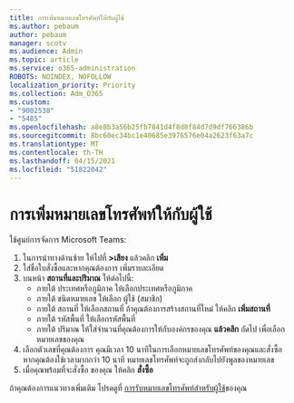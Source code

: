 ```yaml
---
title: การเพิ่มหมายเลขโทรศัพท์ให้กับผู้ใช้
ms.author: pebaum
author: pebaum
manager: scotv
ms.audience: Admin
ms.topic: article
ms.service: o365-administration
ROBOTS: NOINDEX, NOFOLLOW
localization_priority: Priority
ms.collection: Adm_O365
ms.custom:
- "9002538"
- "5485"
ms.openlocfilehash: a8e8b3a56b25fb7841d4f8d8f84d7d9df766386b
ms.sourcegitcommit: 8bc60ec34bc1e40685e3976576e04a2623f63a7c
ms.translationtype: MT
ms.contentlocale: th-TH
ms.lasthandoff: 04/15/2021
ms.locfileid: "51822042"
---
```

# <a name="adding-phone-numbers-to-users"></a>การเพิ่มหมายเลขโทรศัพท์ให้กับผู้ใช้

ใช้ศูนย์การจัดการ Microsoft Teams:

1. ในการนําทางด้านซ้าย ให้ไปที่ **>เสียง** แล้วคลิก **เพิ่ม**
2. ใส่ชื่อใบสั่งซื้อและหากคุณต้องการ เพิ่มรายละเอียด
3. บนหน้า **สถานที่และปริมาณ** ให้ต่อไปนี้:
    - ภายใต้ ประเทศหรือภูมิภาค ให้เลือกประเทศหรือภูมิภาค
    - ภายใต้ ชนิดหมายเลข ให้เลือก ผู้ใช้ (สมาชิก)
    - ภายใต้ สถานที่ ให้เลือกสถานที่ ถ้าคุณต้องการสร้างสถานที่ใหม่ ให้คลิก **เพิ่มสถานที่**
    - ภายใต้ รหัสพื้นที่ ให้เลือกรหัสพื้นที่
    - ภายใต้ ปริมาณ ให้ใส่จํานวนที่คุณต้องการให้กับองค์กรของคุณ **แล้วคลิก** ถัดไป เพื่อเลือกหมายเลขของคุณ
4. เลือกตัวเลขที่คุณต้องการ คุณมีเวลา 10 นาทีในการเลือกหมายเลขโทรศัพท์ของคุณและสั่งซื้อ หากคุณต้องใช้เวลามากกว่า 10 นาที หมายเลขโทรศัพท์จะถูกส่งกลับไปยังพูลของหมายเลข
5. เมื่อคุณพร้อมที่จะสั่งซื้อ ของคุณ ให้คลิก **สั่งซื้อ**

ถ้าคุณต้องการแนวทางเพิ่มเติม โปรดดูที่ [การรับหมายเลขโทรศัพท์สําหรับผู้ใช้](https://docs.microsoft.com/microsoftteams/getting-phone-numbers-for-your-users)ของคุณ
